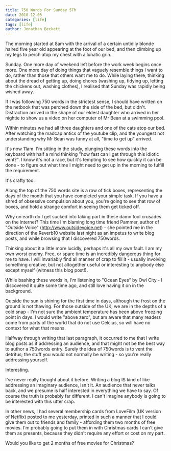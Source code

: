 ```yaml
---
title: 750 Words For Sunday 5Th
date: 2010-12-05
categories: [life]
tags: [life]
author: Jonathan Beckett
---
```


The morning started at 8am with the arrival of a certain untidily blonde haired five year old appearing at the foot of our bed, and then climbing up my legs to perch atop my chest with a lunatic grin.

Sunday. One more day of weekend left before the work week begins once more. One more day of doing things that vaguely resemble things I want to do, rather than those that others want me to do. While laying there, thinking about the dread of getting up, doing chores (washing up, tidying up, letting the chickens out, washing clothes), I realised that Sunday was rapidly being wished away.

If I was following 750 words in the strictest sense, I should have written on the netbook that was perched down the side of the bed, but didn't. Distraction arrived in the shape of our eldest daughter who arrived in her nightie to show us a video on her computer of Mr Bean at a swimming pool.

Within minutes we had all three daughters and one of the cats atop our bed. After watching the madcap antics of the youtube clip, and the youngest not understanding why Mr Bean was funny at all, "time to get up" arrived.

It's now 11am. I'm sitting in the study, plunging these words into the keyboard with half a mind thinking "how fast can I get through this idiotic vent?". I know it's not a race, but it's tempting to see how quickly it can be done - to figure out what time I might need to get up in the morning to fulfill the requirement.

It's crafty too.

Along the top of the 750 words site is a row of tick boxes, representing the days of the month that you have completed your simple task. If you have a shred of obsessive compulsion about you, you're going to see that row of boxes, and hold a strange comfort in seeing them get ticked off.

Why on earth do I get sucked into taking part in these damn fool crusades on the internet? This time I'm blaming long time friend Pammer, author of "Outside Voice" (http://www.outsidevoice.net) - she pointed me in the direction of the Reverb10 website last night as an impetus to write blog posts, and while browsing that I discovered 750words.

Thinking about it a little more lucidly, perhaps it's all my own fault. I am my own worst enemy. Free, or spare time is an incredibly dangerous thing for me to have. I will invariably find all manner of crap to fill it - usually involving something creative, but not altogether useful or interesting to anybody else except myself (witness this blog post!).

While bashing these words in, I'm listening to "Ocean Eyes" by Owl City - I discovered it quite some time ago, and still love having it on in the background.

Outside the sun is shining for the first time in days, although the frost on the ground is not thawing. For those outside of the UK, we are in the depths of a cold snap - I'm not sure the ambient temperature has been above freezing point in days. I would write "above zero", but am aware that many readers come from parts of the world that do not use Celcius, so will have no context for what that means.

Halfway through writing that last paragraph, it occurred to me that I write blog posts as if addressing an audience, and that might not be the best way to author a 750words entry. Surely the idea of 750words is to vent the detritus; the stuff you would not normally be writing - so you're really addressing yourself.

Interesting.

I've never really thought about it before. Writing a blog IS kind of like addressing an imaginary audience, isn't it. An audience that never talks back, and we presume is half interested in everything we have to say. Of course the truth is probably far different. I can't imagine anybody is going to be interested with this utter crap.

In other news, I had several membership cards from LoveFilm (UK version of Netflix) posted to me yesterday, printed in such a manner that I could give them out to friends and family - affording them two months of free movies. I'm probably going to put them in with Christmas cards I can't give them as  presents, because they didn't require any effort or cost on my part.

Would you like to get 2 months of free movies for Christmas?